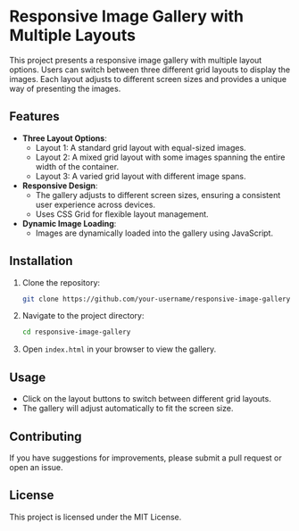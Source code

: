 # Responsive Image Gallery with Multiple Layouts

This project presents a responsive image gallery with multiple layout options. Users can switch between three different grid layouts to display the images. Each layout adjusts to different screen sizes and provides a unique way of presenting the images.

## Features

- **Three Layout Options**:
  - Layout 1: A standard grid layout with equal-sized images.
  - Layout 2: A mixed grid layout with some images spanning the entire width of the container.
  - Layout 3: A varied grid layout with different image spans.
- **Responsive Design**:
  - The gallery adjusts to different screen sizes, ensuring a consistent user experience across devices.
  - Uses CSS Grid for flexible layout management.
- **Dynamic Image Loading**:
  - Images are dynamically loaded into the gallery using JavaScript.

## Installation

1. Clone the repository:
    ```bash
    git clone https://github.com/your-username/responsive-image-gallery.git
    ```
2. Navigate to the project directory:
    ```bash
    cd responsive-image-gallery
    ```
3. Open `index.html` in your browser to view the gallery.

## Usage

- Click on the layout buttons to switch between different grid layouts.
- The gallery will adjust automatically to fit the screen size.

## Contributing

If you have suggestions for improvements, please submit a pull request or open an issue.

## License

This project is licensed under the MIT License.
